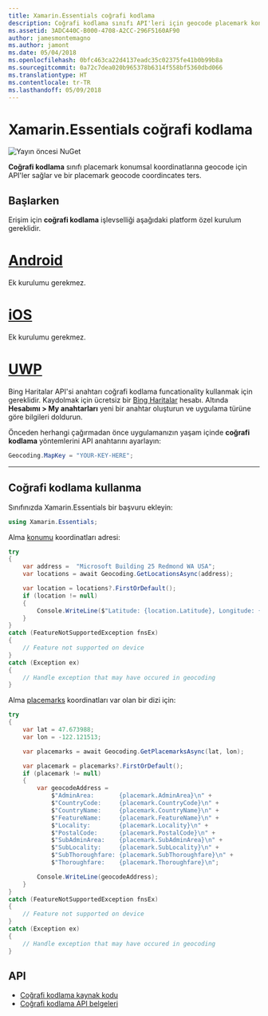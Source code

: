 ```yaml
---
title: Xamarin.Essentials coğrafi kodlama
description: Coğrafi kodlama sınıfı API'leri için geocode placemark konumsal koordinatlarına sağlar ve bir placemark geocode coordincates ters.
ms.assetid: 3ADC440C-B000-4708-A2CC-296F5160AF90
author: jamesmontemagno
ms.author: jamont
ms.date: 05/04/2018
ms.openlocfilehash: 0bfc463ca22d4137eadc35c02375fe41b0b99b8a
ms.sourcegitcommit: 0a72c7dea020b965378b6314f558bf5360dbd066
ms.translationtype: HT
ms.contentlocale: tr-TR
ms.lasthandoff: 05/09/2018
---
```

# <a name="xamarinessentials-geocoding"></a>Xamarin.Essentials coğrafi kodlama

![Yayın öncesi NuGet](~/media/shared/pre-release.png)

**Coğrafi kodlama** sınıfı placemark konumsal koordinatlarına geocode için API'ler sağlar ve bir placemark geocode coordincates ters.

## <a name="getting-started"></a>Başlarken

Erişim için **coğrafi kodlama** işlevselliği aşağıdaki platform özel kurulum gereklidir.

# <a name="androidtabandroid"></a>[Android](#tab/android)

Ek kurulumu gerekmez.

# <a name="iostabios"></a>[iOS](#tab/ios)

Ek kurulumu gerekmez.

# <a name="uwptabuwp"></a>[UWP](#tab/uwp)

Bing Haritalar API'si anahtarı coğrafi kodlama funcationality kullanmak için gereklidir. Kaydolmak için ücretsiz bir [Bing Haritalar](https://www.bingmapsportal.com/) hesabı. Altında **Hesabımı > My anahtarları** yeni bir anahtar oluşturun ve uygulama türüne göre bilgileri doldurun.

Önceden herhangi çağırmadan önce uygulamanızın yaşam içinde **coğrafi kodlama** yöntemlerini API anahtarını ayarlayın:

```csharp
Geocoding.MapKey = "YOUR-KEY-HERE";
```

-----

## <a name="using-geocoding"></a>Coğrafi kodlama kullanma

Sınıfınızda Xamarin.Essentials bir başvuru ekleyin:

```csharp
using Xamarin.Essentials;
```

Alma [konumu](xref:Xamarin.Essentials.Location) koordinatları adresi:

```csharp
try
{
    var address =  "Microsoft Building 25 Redmond WA USA";
    var locations = await Geocoding.GetLocationsAsync(address);

    var location = locations?.FirstOrDefault();
    if (location != null)
    {
        Console.WriteLine($"Latitude: {location.Latitude}, Longitude: {location.Longitude}");
    }
}
catch (FeatureNotSupportedException fnsEx)
{
    // Feature not supported on device
}
catch (Exception ex)
{
    // Handle exception that may have occured in geocoding
}
```

Alma [placemarks](xref:Xamarin.Essentials.Placemark) koordinatları var olan bir dizi için:

```csharp
try
{
    var lat = 47.673988;
    var lon = -122.121513;

    var placemarks = await Geocoding.GetPlacemarksAsync(lat, lon);

    var placemark = placemarks?.FirstOrDefault();
    if (placemark != null)
    {
        var geocodeAddress =
            $"AdminArea:       {placemark.AdminArea}\n" +
            $"CountryCode:     {placemark.CountryCode}\n" +
            $"CountryName:     {placemark.CountryName}\n" +
            $"FeatureName:     {placemark.FeatureName}\n" +
            $"Locality:        {placemark.Locality}\n" +
            $"PostalCode:      {placemark.PostalCode}\n" +
            $"SubAdminArea:    {placemark.SubAdminArea}\n" +
            $"SubLocality:     {placemark.SubLocality}\n" +
            $"SubThoroughfare: {placemark.SubThoroughfare}\n" +
            $"Thoroughfare:    {placemark.Thoroughfare}\n";

        Console.WriteLine(geocodeAddress);
    }
}
catch (FeatureNotSupportedException fnsEx)
{
    // Feature not supported on device
}
catch (Exception ex)
{
    // Handle exception that may have occured in geocoding
}
```

## <a name="api"></a>API

- [Coğrafi kodlama kaynak kodu](https://github.com/xamarin/Essentials/tree/master/Essentials/Geocoding)
- [Coğrafi kodlama API belgeleri](xref:Xamarin.Essentials.Geocoding)
